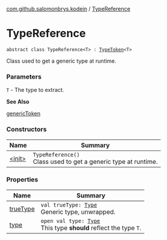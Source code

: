 [com.github.salomonbrys.kodein](../index.md) / [TypeReference](.)

# TypeReference

`abstract class TypeReference<T> : `[`TypeToken`](../-type-token/index.md)`<T>`

Class used to get a generic type at runtime.

### Parameters

`T` - The type to extract.

**See Also**

[genericToken](../generic-token.md)

### Constructors

| Name | Summary |
|---|---|
| [&lt;init&gt;](-init-.md) | `TypeReference()`<br>Class used to get a generic type at runtime. |

### Properties

| Name | Summary |
|---|---|
| [trueType](true-type.md) | `val trueType: `[`Type`](http://docs.oracle.com/javase/6/docs/api/java/lang/reflect/Type.html)<br>Generic type, unwrapped. |
| [type](type.md) | `open val type: `[`Type`](http://docs.oracle.com/javase/6/docs/api/java/lang/reflect/Type.html)<br>This type **should** reflect the type `T`. |
